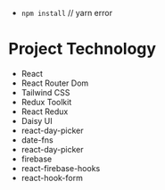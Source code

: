 - `npm install` // yarn error
# Project Technology
- React
- React Router Dom
- Tailwind CSS
- Redux Toolkit
- React Redux
- Daisy UI
- react-day-picker
- date-fns
- react-day-picker
- firebase
- react-firebase-hooks
- react-hook-form